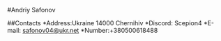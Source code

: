 #Andriy Safonov


##Contacts
*Address:Ukraine 14000 Chernihiv
*Discord: Scepion4
*E-mail: safonov04@ukr.net
*Number:+380500618488


